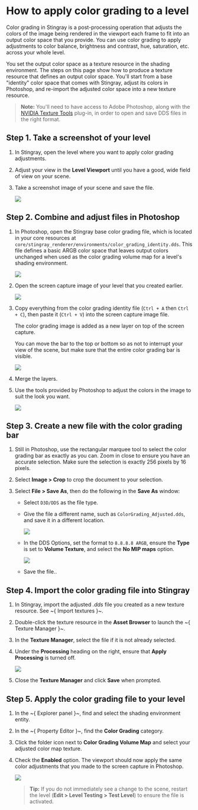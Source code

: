 # How to apply color grading to a level

Color grading in Stingray is a post-processing operation that adjusts the colors of the image being rendered in the viewport each frame to fit into an output color space that you provide. You can use color grading to apply adjustments to color balance, brightness and contrast, hue, saturation, etc. across your whole level.

You set the output color space as a texture resource in the shading environment. The steps on this page show how to produce a texture resource that defines an output color space. You'll start from a base "identity" color space that comes with Stingray, adjust its colors in Photoshop, and re-import the adjusted color space into a new texture resource.

>	**Note:** You'll need to have access to Adobe Photoshop, along with the [NVIDIA Texture Tools](https://developer.nvidia.com/nvidia-texture-tools-adobe-photoshop) plug-in, in order to open and save DDS files in the right format.

## Step 1. Take a screenshot of your level

1.	In Stingray, open the level where you want to apply color grading adjustments.

1.	Adjust your view in the **Level Viewport** until you have a good, wide field of view on your scene.

1.	Take a screenshot image of your scene and save the file.

	![](../../images/scene_initial.png)

## Step 2. Combine and adjust files in Photoshop

1.	In Photoshop, open the Stingray base color grading file, which is located in your core resources at `core/stingray_renderer/environments/color_grading_identity.dds`. This file defines a basic ARGB color space that leaves output colors unchanged when used as the color grading volume map for a level's shading environment.

	![](../../images/color_grade_2.png)

1.	Open the screen capture image of your level that you created earlier.

	![](../../images/color_grade_1.png)

1.	Copy everything from the color grading identity file (`Ctrl + A` then `Ctrl + C`), then paste it (`Ctrl + V`) into the screen capture image file.

	The color grading image is added as a new layer on top of the screen capture.

	You can move the bar to the top or bottom so as not to interrupt your view of the scene, but make sure that the entire color grading bar is visible.

	![](../../images/color_grade_3.png)

1.	Merge the layers.

1.  Use the tools provided by Photoshop to adjust the colors in the image to suit the look you want.

	![](../../images/color_grade_4.png)

## Step 3. Create a new file with the color grading bar

1.	Still in Photoshop, use the rectangular marquee tool to select the color grading bar as exactly as you can. Zoom in close to ensure you have an accurate selection. Make sure the selection is exactly 256 pixels by 16 pixels.

1.  Select **Image > Crop** to crop the document to your selection.

1.	Select **File > Save As**, then do the following in the **Save As** window:

	-	Select `D3D/DDS` as the file type.

	-	Give the file a different name, such as `ColorGrading_Adjusted.dds`, and save it in a different location.

		![](../../images/color_grade_5.png)

	- 	In the DDS Options, set the format to `8.8.8.8 ARGB`, ensure the **Type** is set to **Volume Texture**, and select the **No MIP maps** option.

		![](../../images/color_grade_6.png)

	-	Save the file..

## Step 4. Import the color grading file into Stingray

1.	In Stingray, import the adjusted *.dds* file you created as a new texture resource. See ~{ Import textures }~.

1.	Double-click the texture resource in the **Asset Browser** to launch the ~{ Texture Manager }~.

1.	In the **Texture Manager**, select the file if it is not already selected.

7.	Under the **Processing** heading on the right, ensure that **Apply Processing** is turned off.

	![](../../images/color_grade_8.png)

8.	Close the **Texture Manager** and click **Save** when prompted.

## Step 5. Apply the color grading file to your level

1.	In the ~{ Explorer panel }~, find and select the shading environment entity.

1.	In the ~{ Property Editor }~, find the **Color Grading** category.

1.	Click the folder icon next to **Color Grading Volume Map** and select your adjusted color map texture.

1.	Check the **Enabled** option. The viewport should now apply the same color adjustments that you made to the screen capture in Photoshop.

	![](../../images/color_grade_9.png)

	> **Tip:** If you do not immediately see a change to the scene, restart the level (**Edit > Level Testing > Test Level**) to ensure the file is activated.
